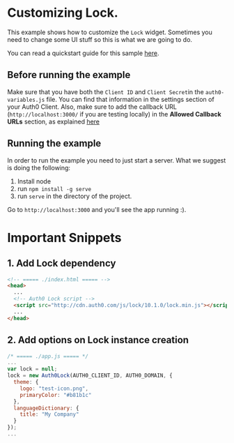 # Customizing Lock.

This example shows how to customize the `Lock` widget. Sometimes you need to change some UI stuff so this is what we are going to do.

You can read a quickstart guide for this sample [here](https://auth0.com/docs/quickstart/spa/jquery/10-customizing-lock).

## Before running the example

Make sure that you have both the `Client ID` and `Client Secret`in the `auth0-variables.js` file. You can find that information in the settings section of your Auth0 Client. Also, make sure to add the callback URL (`http://localhost:3000/` if you are testing locally) in the **Allowed Callback URLs** section, as explained [here](https://auth0.com/docs/quickstart/spa/jquery/01-login#before-starting)

## Running the example

In order to run the example you need to just start a server. What we suggest is doing the following:

1. Install node
2. run `npm install -g serve`
3. run `serve` in the directory of the project.

Go to `http://localhost:3000` and you'll see the app running :).


# Important Snippets

## 1. Add Lock dependency

```html
<!-- ===== ./index.html ===== -->
<head>
  ...
  <!-- Auth0 Lock script -->
  <script src="http://cdn.auth0.com/js/lock/10.1.0/lock.min.js"></script>
  ...
</head>
```

## 2. Add options on Lock instance creation

```javascript
/* ===== ./app.js ===== */
...
var lock = null;
lock = new Auth0Lock(AUTH0_CLIENT_ID, AUTH0_DOMAIN, {
  theme: {
    logo: "test-icon.png",
    primaryColor: "#b81b1c"
  },
  languageDictionary: {
    title: "My Company"
  }
});
...
```
